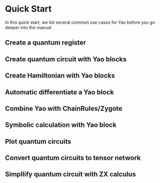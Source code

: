 # Quick Start

In this quick start, we list several common use cases for Yao before you
go deeper into the manual.

## Create a quantum register
## Create quantum circuit with Yao blocks
## Create Hamiltonian with Yao blocks
## Automatic differentiate a Yao block
## Combine Yao with ChainRules/Zygote
## Symbolic calculation with Yao block
## Plot quantum circuits
## Convert quantum circuits to tensor network
## Simpllify quantum circuit with ZX calculus
